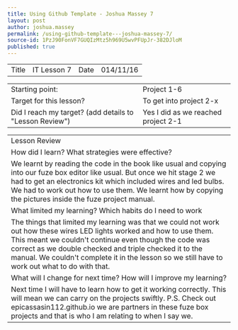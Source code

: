 ```yaml
---
title: Using Github Template - Joshua Massey 7
layout: post
author: joshua.massey
permalink: /using-github-template---joshua-massey-7/
source-id: 1PzJ90FonVF7GUQIzMtz5h969U5wvPFUpJr-382DJloM
published: true
---
```

<table>
  <tr>
    <td>Title</td>
    <td>IT Lesson 7</td>
    <td>Date</td>
    <td>014/11/16</td>
  </tr>
</table>


<table>
  <tr>
    <td>Starting point:</td>
    <td>Project 1-6</td>
  </tr>
  <tr>
    <td>Target for this lesson?</td>
    <td>To get into project 2-x</td>
  </tr>
  <tr>
    <td>Did I reach my target? 
(add details to "Lesson Review")</td>
    <td>Yes I did as we reached project 2-1</td>
  </tr>
</table>


<table>
  <tr>
    <td>Lesson Review</td>
  </tr>
  <tr>
    <td>How did I learn? What strategies were effective? </td>
  </tr>
  <tr>
    <td>We learnt by reading the code in the book like usual and copying into our fuze box editor like usual. But once we hit stage 2 we had to get an electronics kit which included wires and led bulbs. We had to work out how to use them. We learnt how by copying the pictures inside the fuze project manual.
</td>
  </tr>
  <tr>
    <td>What limited my learning? Which habits do I need to work </td>
  </tr>
  <tr>
    <td>The things that limited my learning was that we could not work out how these wires LED lights worked and how to use them. This meant we couldn't continue even though the code was correct as we double checked and triple checked it to the manual. We couldn't complete it in the lesson so we still have to work out what to do with that.</td>
  </tr>
  <tr>
    <td>What will I change for next time? How will I improve my learning?</td>
  </tr>
  <tr>
    <td>Next time I will have to learn how to get it working correctly. This will mean we can carry on the projects swiftly.
P.S.
Check out epicassasin112.github.io we are partners in these fuze box projects and that is who I am relating to when I say we.</td>
  </tr>
</table>


